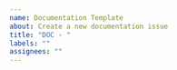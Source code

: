```yaml
---
name: Documentation Template
about: Create a new documentation issue
title: "DOC - "
labels: ""
assignees: ""
---
```

